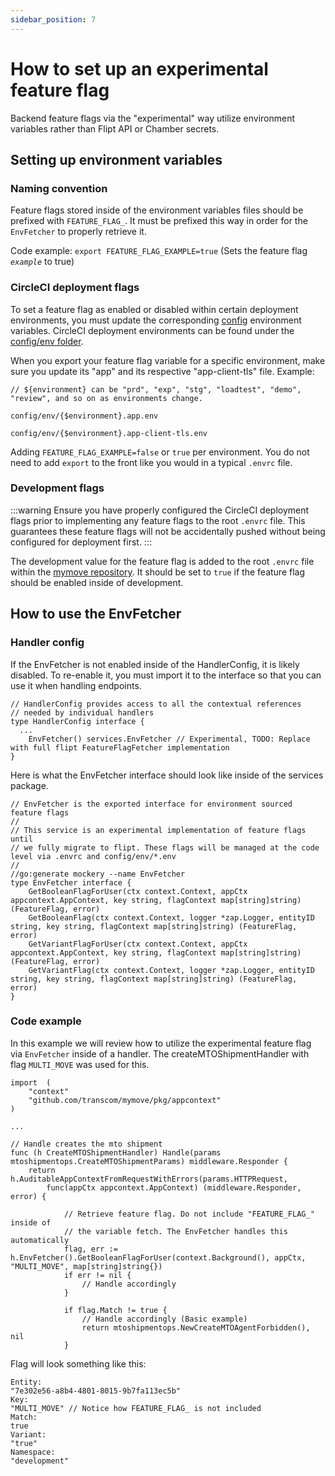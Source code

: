 ```yaml
---
sidebar_position: 7
---
```


# How to set up an experimental feature flag

Backend feature flags via the "experimental" way utilize environment variables rather than Flipt API or Chamber secrets.

## Setting up environment variables

### Naming convention

Feature flags stored inside of the environment variables files should be prefixed with `FEATURE_FLAG_`. It must be prefixed this way in order for the `EnvFetcher` to properly retrieve it.

Code example:
`export FEATURE_FLAG_EXAMPLE=true` (Sets the feature flag *`example`* to true)

### CircleCI deployment flags

To set a feature flag as enabled or disabled within certain deployment environments, you must update the corresponding [config](https://github.com/transcom/mymove/tree/main/config) environment variables. CircleCI deployment environments can be found under the [config/env folder](https://github.com/transcom/mymove/tree/main/config/env).

When you export your feature flag variable for a specific environment, make sure you update its "app" and its respective "app-client-tls" file. Example:

```
// ${environment} can be "prd", "exp", "stg", "loadtest", "demo", "review", and so on as environments change.

config/env/{$environment}.app.env

config/env/{$environment}.app-client-tls.env
```

Adding `FEATURE_FLAG_EXAMPLE=false` or `true` per environment. You do not need to add `export` to the front like you would in a typical `.envrc` file.

### Development flags

:::warning
Ensure you have properly configured the CircleCI deployment flags prior to implementing any feature flags to the root `.envrc` file. This guarantees these feature flags will not be accidentally pushed without being configured for deployment first.
:::

The development value for the feature flag is added to the root `.envrc` file within the [mymove repository](https://github.com/transcom/mymove). It should be set to `true` if the feature flag should be enabled inside of development.

## How to use the EnvFetcher


### Handler config

If the EnvFetcher is not enabled inside of the HandlerConfig, it is likely disabled. To re-enable it, you must import it to the interface so that you can use it when handling endpoints.
```
// HandlerConfig provides access to all the contextual references
// needed by individual handlers
type HandlerConfig interface {
  ...
	EnvFetcher() services.EnvFetcher // Experimental, TODO: Replace with full flipt FeatureFlagFetcher implementation
}
```

Here is what the EnvFetcher interface should look like inside of the services package.

```
// EnvFetcher is the exported interface for environment sourced feature flags
//
// This service is an experimental implementation of feature flags until
// we fully migrate to flipt. These flags will be managed at the code level via .envrc and config/env/*.env
//
//go:generate mockery --name EnvFetcher
type EnvFetcher interface {
	GetBooleanFlagForUser(ctx context.Context, appCtx appcontext.AppContext, key string, flagContext map[string]string) (FeatureFlag, error)
	GetBooleanFlag(ctx context.Context, logger *zap.Logger, entityID string, key string, flagContext map[string]string) (FeatureFlag, error)
	GetVariantFlagForUser(ctx context.Context, appCtx appcontext.AppContext, key string, flagContext map[string]string) (FeatureFlag, error)
	GetVariantFlag(ctx context.Context, logger *zap.Logger, entityID string, key string, flagContext map[string]string) (FeatureFlag, error)
}

```


### Code example

In this example we will review how to utilize the experimental feature flag via `EnvFetcher` inside of a handler. The createMTOShipmentHandler with flag `MULTI_MOVE` was used for this.

```
import 	(
    "context"
	"github.com/transcom/mymove/pkg/appcontext"
)

...

// Handle creates the mto shipment
func (h CreateMTOShipmentHandler) Handle(params mtoshipmentops.CreateMTOShipmentParams) middleware.Responder {
	return h.AuditableAppContextFromRequestWithErrors(params.HTTPRequest,
		func(appCtx appcontext.AppContext) (middleware.Responder, error) {

			// Retrieve feature flag. Do not include "FEATURE_FLAG_" inside of
            // the variable fetch. The EnvFetcher handles this automatically
			flag, err := h.EnvFetcher().GetBooleanFlagForUser(context.Background(), appCtx, "MULTI_MOVE", map[string]string{})
			if err != nil {
				// Handle accordingly
			}

			if flag.Match != true {
				// Handle accordingly (Basic example)
				return mtoshipmentops.NewCreateMTOAgentForbidden(), nil
			}
```

Flag will look something like this:
```
Entity:
"7e302e56-a8b4-4801-8015-9b7fa113ec5b"
Key:
"MULTI_MOVE" // Notice how FEATURE_FLAG_ is not included
Match:
true
Variant:
"true"
Namespace:
"development"
```
